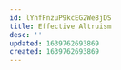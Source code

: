 ```yaml
---
id: lYhfFnzuP9kcEG2We8jDS
title: Effective Altruism
desc: ''
updated: 1639762693869
created: 1639762693869
---
```



